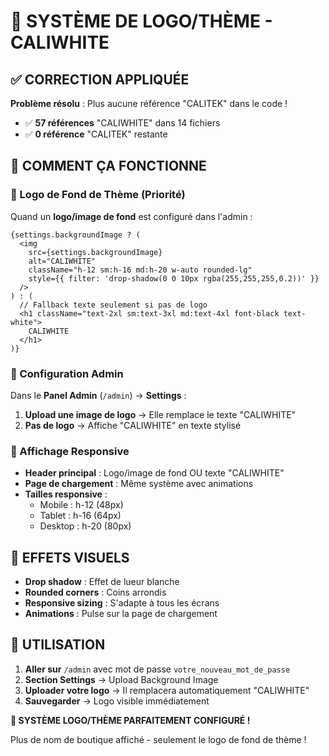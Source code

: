 # 🎨 SYSTÈME DE LOGO/THÈME - CALIWHITE

## ✅ CORRECTION APPLIQUÉE

**Problème résolu** : Plus aucune référence "CALITEK" dans le code !
- ✅ **57 références** "CALIWHITE" dans 14 fichiers
- ✅ **0 référence** "CALITEK" restante

## 🎯 COMMENT ÇA FONCTIONNE

### 📸 Logo de Fond de Thème (Priorité)

Quand un **logo/image de fond** est configuré dans l'admin :
```tsx
{settings.backgroundImage ? (
  <img 
    src={settings.backgroundImage} 
    alt="CALIWHITE" 
    className="h-12 sm:h-16 md:h-20 w-auto rounded-lg"
    style={{ filter: 'drop-shadow(0 0 10px rgba(255,255,255,0.2))' }}
  />
) : (
  // Fallback texte seulement si pas de logo
  <h1 className="text-2xl sm:text-3xl md:text-4xl font-black text-white">
    CALIWHITE
  </h1>
)}
```

### 🔧 Configuration Admin

Dans le **Panel Admin** (`/admin`) → **Settings** :
1. **Upload une image de logo** → Elle remplace le texte "CALIWHITE"
2. **Pas de logo** → Affiche "CALIWHITE" en texte stylisé

### 📱 Affichage Responsive

- **Header principal** : Logo/image de fond OU texte "CALIWHITE"
- **Page de chargement** : Même système avec animations
- **Tailles responsive** : 
  - Mobile : h-12 (48px)
  - Tablet : h-16 (64px) 
  - Desktop : h-20 (80px)

## 🎨 EFFETS VISUELS

- **Drop shadow** : Effet de lueur blanche
- **Rounded corners** : Coins arrondis
- **Responsive sizing** : S'adapte à tous les écrans
- **Animations** : Pulse sur la page de chargement

## 🚀 UTILISATION

1. **Aller sur** `/admin` avec mot de passe `votre_nouveau_mot_de_passe`
2. **Section Settings** → Upload Background Image
3. **Uploader votre logo** → Il remplacera automatiquement "CALIWHITE"
4. **Sauvegarder** → Logo visible immédiatement

**🎉 SYSTÈME LOGO/THÈME PARFAITEMENT CONFIGURÉ !**

Plus de nom de boutique affiché - seulement le logo de fond de thème !